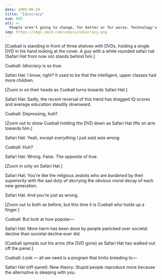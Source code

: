 ```yaml
---
date: 2009-06-29
title: "Idiocracy"
num: 603
alt: >-
  People aren't going to change, for better or for worse. Technology's going to be so cool. All in all, the future will be okay! Except climate; we fucked that one up.
img: https://imgs.xkcd.com/comics/idiocracy.png
---
```

[Cueball is standing in front of three shelves with DVDs, holding a single DVD in his hand looking at the cover. A guy with a white rounded safari hat (Safari Hat from now on) stands behind him.]

Cueball: *Idiocracy* is so true.

Safari Hat: I know, right? It used to be that the intelligent, upper classes had more children.

[Zoom in on their heads as Cueball turns towards Safari Hat.]

Safari Hat: Sadly, the recent reversal of this trend has dragged IQ scores and average education steadily downward.

Cueball: Depressing, huh?

[Zoom out to show Cueball holding the DVD down as Safari Hat lifts on arm towards him.]

Safari Hat: Yeah, except *everything I just said was wrong.*

Cueball: Huh?

Safari Hat: Wrong. False. The opposite of true.

[Zoom in only on Safari Hat.]

Safari Hat: You're like the religious zealots who are *burdened* by their superiority with the sad duty of decrying the *obvious* moral decay of each new generation.

Safari Hat: And you're just as wrong.

[Zoom out to both as before, but this time it is Cueball who holds up a finger.]

Cueball: But look at how popular—

Safari Hat: More harm has been done by people panicked over societal decline than societal decline ever did.

[Cueball spreads out his arms (the DVD gone) as Safari Hat has walked out off the panel.]

Cueball: Look — all we need is a program that limits breeding to—

Safari Hat (off-panel): New theory: Stupid people reproduce more because the alternative is sleeping with *you.*
